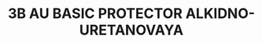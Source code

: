 ---
title: "3B AU BASIC PROTECTOR ALKIDNO-URETANOVAYA"
price: "TBA"
desc: "Opis nije dostupan"
img_path: "/assets/img/A.MIG-0022.jpg"
brand: AMMO
available: true
cat: "acrylics"
subcat: "ACRYLIC PAINTS (17 mL)"
subsubcat: "SS"
---